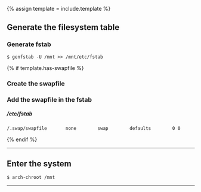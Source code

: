 {% assign template = include.template %}

## Generate the filesystem table

### Generate fstab
```
$ genfstab -U /mnt >> /mnt/etc/fstab
```

{% if template.has-swapfile %}
### Create the swapfile

### Add the swapfile in the fstab

##### /etc/fstab
```
/.swap/swapfile       none        swap        defaults        0 0
```
{% endif %}

---

## Enter the system

```
$ arch-chroot /mnt
```

---
